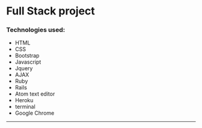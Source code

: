 # Full Stack project

### Technologies used:
- HTML
- CSS
- Bootstrap
- Javascript
- Jquery
- AJAX
- Ruby
- Rails
- Atom text editor
- Heroku
- terminal
- Google Chrome

---
